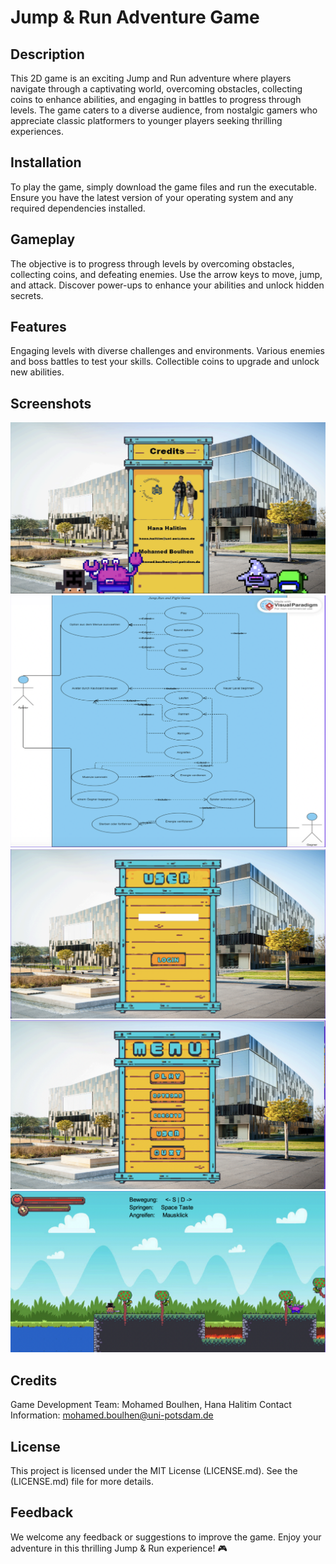 # Jump & Run Adventure Game

## Description
This 2D game is an exciting Jump and Run adventure where players navigate through a captivating world, overcoming obstacles, collecting coins to enhance abilities, and engaging in battles to progress through levels. The game caters to a diverse audience, from nostalgic gamers who appreciate classic platformers to younger players seeking thrilling experiences.

## Installation
To play the game, simply download the game files and run the executable. Ensure you have the latest version of your operating system and any required dependencies installed.

## Gameplay
The objective is to progress through levels by overcoming obstacles, collecting coins, and defeating enemies.
Use the arrow keys to move, jump, and attack. Discover power-ups to enhance your abilities and unlock hidden secrets.

## Features
Engaging levels with diverse challenges and environments.
Various enemies and boss battles to test your skills.
Collectible coins to upgrade and unlock new abilities.

## Screenshots

![Screenshot 2024-06-05 at 12.24.05](GameSE/res/Screen/Screenshot%202024-06-05%20at%2012.24.05.png)
![Screenshot 2024-06-05 at 12.24.34](GameSE/res/Screen/Screenshot%202024-06-05%20at%2012.24.34.png)
![Screenshot 2024-06-05 at 12.24.52](GameSE/res/Screen/Screenshot%202024-06-05%20at%2012.24.52.png)
![Screenshot 2024-06-05 at 12.25.03](GameSE/res/Screen/Screenshot%202024-06-05%20at%2012.25.03.png)
![Screenshot 2024-06-05 at 12.25.18](GameSE/res/Screen/Screenshot%202024-06-05%20at%2012.25.18.png)


## Credits
Game Development Team: Mohamed Boulhen, Hana Halitim
Contact Information: mohamed.boulhen@uni-potsdam.de

## License
This project is licensed under the MIT License (LICENSE.md). See the (LICENSE.md) file for more details.

## Feedback
We welcome any feedback or suggestions to improve the game. Enjoy your adventure in this thrilling Jump & Run experience! 🎮
